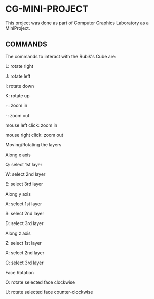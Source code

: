 # CG-MINI-PROJECT
This project was done as part of Computer Graphics Laboratory as a MiniProject.

## COMMANDS
The commands to interact with the Rubik's Cube are:

L: rotate right

J: rotate left

I: rotate down

K: rotate up

+: zoom in

-: zoom out

mouse left click: zoom in

mouse right click: zoom out

Moving/Rotating the layers


Along x axis

Q: select 1st layer

W: select 2nd layer

E: select 3rd layer


Along y axis

A: select 1st layer

S: select 2nd layer

D: select 3rd layer


Along z axis

Z: select 1st layer

X: select 2nd layer

C: select 3rd layer


Face Rotation

O: rotate selected face clockwise

U: rotate selected face counter-clockwise
